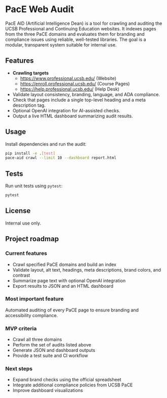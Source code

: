 # PacE Web Audit

PacE AID (Artificial Intelligence Dean) is a tool for crawling and auditing the UCSB Professional and Continuing Education websites. It indexes pages from the three PaCE domains and evaluates them for branding and compliance issues using reliable, well-tested libraries. The goal is a modular, transparent system suitable for internal use.

## Features
- **Crawling targets**
  - https://www.professional.ucsb.edu/ (Website)
  - https://enroll.professional.ucsb.edu/ (Course Pages)
  - https://help.professional.ucsb.edu/ (Help Desk)
- Validate layout consistency, branding, language, and ADA compliance.
- Check that pages include a single top-level heading and a meta description tag.
- Optional OpenAI integration for AI-assisted checks.
- Output a live HTML dashboard summarizing audit results.

## Usage
Install dependencies and run the audit:
```bash
pip install -e .[test]
pace-aid crawl --limit 10 --dashboard report.html
```

## Tests
Run unit tests using `pytest`:
```bash
pytest
```

## License
Internal use only.

## Project roadmap

### Current features
- Crawl specified PaCE domains and build an index
- Validate layout, alt text, headings, meta descriptions, brand colors, and contrast
- Summarize page text with optional OpenAI integration
- Export results to JSON and an HTML dashboard

### Most important feature
Automated auditing of every PaCE page to ensure branding and accessibility compliance.

### MVP criteria
- Crawl all three domains
- Perform the set of audits listed above
- Generate JSON and dashboard outputs
- Provide a test suite and CI workflow

### Next steps
- Expand brand checks using the official spreadsheet
- Integrate additional compliance policies from UCSB PaCE
- Improve dashboard visualizations
